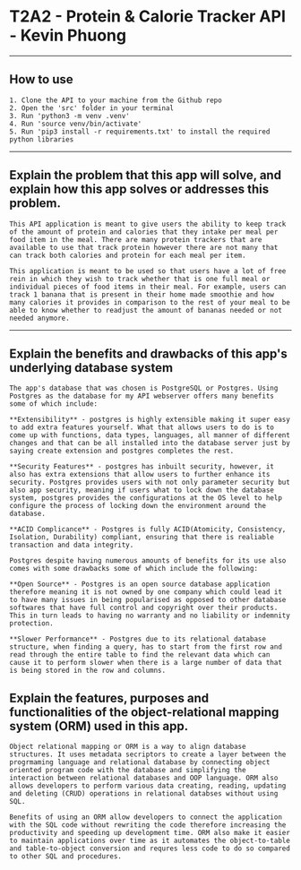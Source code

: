 # T2A2 - Protein & Calorie Tracker API - Kevin Phuong

---

## How to use

    1. Clone the API to your machine from the Github repo
    2. Open the 'src' folder in your terminal
    3. Run 'python3 -m venv .venv'
    4. Run 'source venv/bin/activate'
    5. Run 'pip3 install -r requirements.txt' to install the required python libraries

---

## Explain the problem that this app will solve, and explain how this app solves or addresses this problem.

    This API application is meant to give users the ability to keep track of the amount of protein and calories that they intake per meal per food item in the meal. There are many protein trackers that are available to use that track protein however there are not many that can track both calories and protein for each meal per item. 

    This application is meant to be used so that users have a lot of free rein in which they wish to track whether that is one full meal or individual pieces of food items in their meal. For example, users can track 1 banana that is present in their home made smoothie and how many calories it provides in comparison to the rest of your meal to be able to know whether to readjust the amount of bananas needed or not needed anymore.

---

## Explain the benefits and drawbacks of this app's underlying database system

    The app's database that was chosen is PostgreSQL or Postgres. Using Postgres as the database for my API webserver offers many benefits some of which include:

    **Extensibility** - postgres is highly extensible making it super easy to add extra features yourself. What that allows users to do is to come up with functions, data types, languages, all manner of different changes and that can be all installed into the database server just by saying create extension and postgres completes the rest. 

    **Security Features** - postgres has inbuilt security, however, it also has extra extensions that allow users to further enhance its security. Postgres provides users with not only parameter security but also app security, meaning if users what to lock down the database system, postgres provides the configurations at the OS level to help configure the process of locking down the environment around the database. 

    **ACID Complicance** - Postgres is fully ACID(Atomicity, Consistency, Isolation, Durability) compliant, ensuring that there is realiable transaction and data integrity. 

    Postgres despite having numerous amounts of benefits for its use also comes with some drawbacks some of which include the following:

    **Open Source** - Postgres is an open source database application therefore meaning it is not owned by one company which could lead it to have many issues in being popularised as opposed to other database softwares that have full control and copyright over their products. This in turn leads to having no warranty and no liability or indemnity protection. 

    **Slower Performance** - Postgres due to its relational database structure, when finding a query, has to start from the first row and read through the entire table to find the relevant data which can cause it to perform slower when there is a large number of data that is being stored in the row and columns.

## Explain the features, purposes and functionalities of the object-relational mapping system (ORM) used in this app.

    Object relational mapping or ORM is a way to align database structures. It uses metadata secriptors to create a layer between the progrmaming language and relational database by connecting object oriented program code with the database and simplifying the interaction between relational databases and OOP language. ORM also allows developers to perform various data creating, reading, updating and deleting (CRUD) operations in relational databses without using SQL. 

    Benefits of using an ORM allow developers to connect the application with the SQL code without rewriting the code therefore increasing the productivity and speeding up development time. ORM also make it easier to maintain applications over time as it automates the object-to-table and table-to-object conversion and requres less code to do so compared to other SQL and procedures. 
